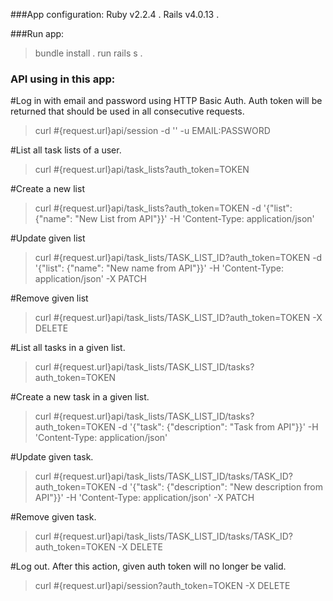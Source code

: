 ###App configuration:
Ruby v2.2.4 .
Rails v4.0.13 .

###Run app:
> bundle install .
> run rails s .




### API using in this app:

#Log in with email and password using HTTP Basic Auth. Auth token will be returned that should be used in all consecutive requests.
>curl #{request.url}api/session -d '' -u EMAIL:PASSWORD

#List all task lists of a user.
>curl #{request.url}api/task_lists?auth_token=TOKEN

#Create a new list
>curl #{request.url}api/task_lists?auth_token=TOKEN -d '{"list": {"name": "New List from API"}}' -H 'Content-Type: application/json'

#Update given list
>curl #{request.url}api/task_lists/TASK_LIST_ID?auth_token=TOKEN -d '{"list": {"name": "New name from API"}}' -H 'Content-Type: application/json' -X PATCH

#Remove given list
>curl #{request.url}api/task_lists/TASK_LIST_ID?auth_token=TOKEN -X DELETE

#List all tasks in a given list.
>curl #{request.url}api/task_lists/TASK_LIST_ID/tasks?auth_token=TOKEN

#Create a new task in a given list.
>curl #{request.url}api/task_lists/TASK_LIST_ID/tasks?auth_token=TOKEN -d '{"task": {"description": "Task from API"}}' -H 'Content-Type: application/json'

#Update given task.
>curl #{request.url}api/task_lists/TASK_LIST_ID/tasks/TASK_ID?auth_token=TOKEN -d '{"task": {"description": "New description from API"}}' -H 'Content-Type: application/json' -X PATCH

#Remove given task.
>curl #{request.url}api/task_lists/TASK_LIST_ID/tasks/TASK_ID?auth_token=TOKEN -X DELETE

#Log out. After this action, given auth token will no longer be valid.
>curl #{request.url}api/session?auth_token=TOKEN -X DELETE
